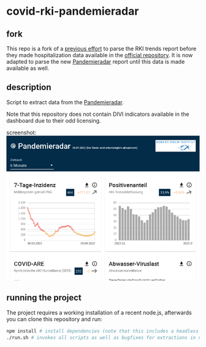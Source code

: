 # covid-rki-pandemieradar

## fork

This repo is a fork of a [previous effort](https://github.com/FrankGrimm/covid-rki-trends.git) to parse the RKI trends report before they made hospitalization data available in the [official repository](https://github.com/robert-koch-institut/COVID-19-Hospitalisierungen_in_Deutschland). It is now adapted to parse the new [Pandemieradar](https://www.rki.de/DE/Content/InfAZ/N/Neuartiges_Coronavirus/Situationsberichte/COVID-19-Trends/COVID-19-Trends.html?__blob=publicationFile#/home) report until this data is made available as well.

## description

Script to extract data from the [Pandemieradar](https://www.rki.de/DE/Content/InfAZ/N/Neuartiges_Coronavirus/Situationsberichte/COVID-19-Trends/COVID-19-Trends.html?__blob=publicationFile#/home).

Note that this repository does not contain DIVI indicators available in the dashboard due to their odd licensing.

screenshot: 
![screenshot](https://github.com/FrankGrimm/covid-rki-pandemieradar/blob/main/screenshot.png?raw=true)

## running the project

The project requires a working installation of a recent node.js, afterwards you can clone this repository and run:

```bash
npm install # install dependencies (note that this includes a headless browser and is quite large)
./run.sh # invokes all scripts as well as bugfixes for extractions in newer versions of the report
```
